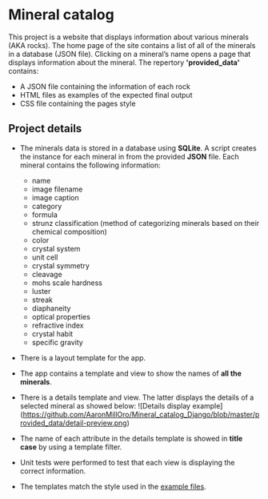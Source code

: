 # Mineral catalog
This project is a website that displays information about various minerals (AKA rocks). The home page of the site contains a list of all of the minerals in a database (JSON file). Clicking on a mineral’s name opens a page that displays information about the mineral.
The repertory **'provided_data'** contains:

* A JSON file containing the information of each rock
* HTML files as examples of the expected final output
* CSS file containing the pages style
## Project details

* The minerals data is stored in a database using **SQLite**. A script creates the instance for each mineral in from the provided **JSON** file. Each mineral contains the following information:

	* name
	* image filename
	* image caption
	* category
	* formula
	* strunz classification (method of categorizing minerals based on their chemical composition)
	* color
	* crystal system
	* unit cell
	* crystal symmetry
	* cleavage
	* mohs scale hardness
	* luster
	* streak
	* diaphaneity
	* optical properties
	* refractive index
	* crystal habit
	* specific gravity
	
* There is a layout template for the app.
* The app contains a template and view to show the names of **all the minerals**.

* There is a details template and view. The latter displays the details of a selected mineral as showed below:
![Details display example] (https://github.com/AaronMillOro/Mineral_catalog_Django/blob/master/provided_data/detail-preview.png) 

* The name of each attribute in the details template is showed in **title case** by using a template filter.

* Unit tests were performed to test that each view is displaying the correct information.

* The templates match the style used in the [example files](https://github.com/AaronMillOro/Mineral_catalog_Django/tree/master/provided_data/example/).